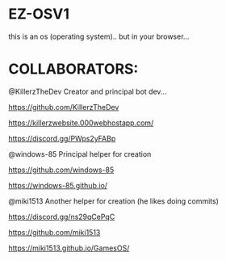 # EZ-OSV1

this is an os (operating system).. but in your browser...

# COLLABORATORS:

@KillerzTheDev Creator and principal bot dev...

https://github.com/KillerzTheDev

https://killerzwebsite.000webhostapp.com/

https://discord.gg/PWps2yFABp

@windows-85 Principal helper for creation

https://github.com/windows-85

https://windows-85.github.io/

@miki1513 Another helper for creation (he likes doing commits)

https://discord.gg/ns29qCePqC

https://github.com/miki1513

https://miki1513.github.io/GamesOS/

